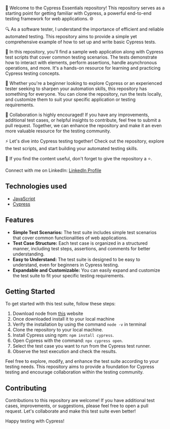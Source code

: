 🚀 Welcome to the Cypress Essentials repository! This repository serves as a starting point for getting familiar with Cypress, a powerful end-to-end testing framework for web applications. 🌐

🔍 As a software tester, I understand the importance of efficient and reliable automated testing. This repository aims to provide a simple yet comprehensive example of how to set up and write basic Cypress tests.

🧪 In this repository, you'll find a sample web application along with Cypress test scripts that cover common testing scenarios. The tests demonstrate how to interact with elements, perform assertions, handle asynchronous operations, and more. It's a hands-on resource for learning and practicing Cypress testing concepts.

🎯 Whether you're a beginner looking to explore Cypress or an experienced tester seeking to sharpen your automation skills, this repository has something for everyone. You can clone the repository, run the tests locally, and customize them to suit your specific application or testing requirements.

🤝 Collaboration is highly encouraged! If you have any improvements, additional test cases, or helpful insights to contribute, feel free to submit a pull request. Together, we can enhance the repository and make it an even more valuable resource for the testing community.

⚡️ Let's dive into Cypress testing together! Check out the repository, explore the test scripts, and start building your automated testing skills.

🌟 If you find the content useful, don't forget to give the repository a ⭐️.

Connect with me on LinkedIn: [LinkedIn Profile](https://www.linkedin.com/in/hasanazeerkhan/)

## Technologies used

- [JavaScript](https://www.javascript.com/)
- [Cypress](https://www.cypress.io/)

## Features

- **Simple Test Scenarios:** The test suite includes simple test scenarios that cover common functionalities of web applications.
- **Test Case Structure:** Each test case is organized in a structured manner, including test steps, assertions, and comments for better understanding.
- **Easy to Understand:** The test suite is designed to be easy to understand, even for beginners in Cypress testing.
- **Expandable and Customizable:** You can easily expand and customize the test suite to fit your specific testing requirements.

## Getting Started

To get started with this test suite, follow these steps:
1. Download node from [this](https://nodejs.org/en/download/package-manager) website
2. Once downloaded install it to your local machine
3. Verify the installation by using the command `node -v` in terminal
4. Clone the repository to your local machine.
5. Install Cypress using npm: `npm install cypress`.
6. Open Cypress with the command: `npx cypress open`.
7. Select the test case you want to run from the Cypress test runner.
8. Observe the test execution and check the results.

Feel free to explore, modify, and enhance the test suite according to your testing needs. This repository aims to provide a foundation for Cypress testing and encourage collaboration within the testing community.

## Contributing

Contributions to this repository are welcome! If you have additional test cases, improvements, or suggestions, please feel free to open a pull request. Let's collaborate and make this test suite even better!

Happy testing with Cypress!
